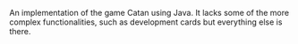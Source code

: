 An implementation of the game Catan using Java. It lacks some of the more complex functionalities, such as development cards but everything else is there.
